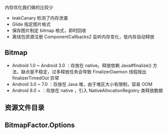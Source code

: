 
内存优化我们做的比较少

- leakCanary 检测了内存泄漏
- Glide 指定图片格式
- 保存图片制定 bitmap 格式，即时回收
- 离线包资源注册 ComponentCallbacks2 监听内存变化，低内存自动释放

## Bitmap

- Android 1.0 ~ Android 3.0 ：存放在 native。释放依赖 Java#finalize() 方法，缺点是不稳定，过多释放任务会导致 FinalizerDaemon 线程抛出 finalizerTimedOut 异常
- Android 3.0 ~ 7.0 ：存放在 Java 堆，由于堆区大小有限制，容易 OOM
- Android 8.0 + ：存放在 native ，引入 NativeAllocationRegistry 类释放数据

## 资源文件目录

## BitmapFactor.Options